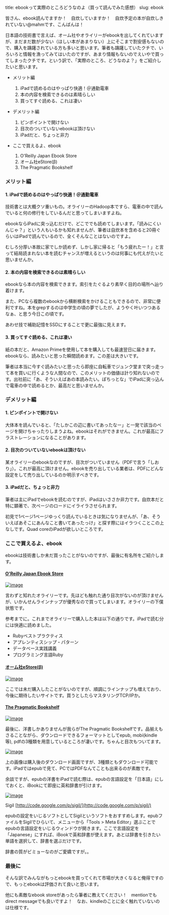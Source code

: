 title: ebookって実際のところどうなのよ（買って読んでみた感想）
slug: ebook

皆さん、ebook読んでますか！　自炊していますか！　自炊予定の本が自炊しきれていない@mahmです、こんばんは！

日本語の技術書で言えば、オーム社やオライリーがebookを出してくれていますが、まだまだ数が少ない（ほしい本があまりない）上にそこまで割安感もないので、購入を躊躇されている方も多いと思います。筆者も躊躇していたクチで、いろいろと情報を漁ってみてはいたのですが、あまり情報もないのでえいやで買ってしまったクチです。という訳で、「実際のところ、どうなのよ？」をご紹介したいと思います。

-   メリット編

    1.  iPadで読めるのはやっぱり快適！＠通勤電車
    2.  本の内容を検索できるのは素晴らしい
    3.  買ってすぐ読める、これは凄い

-   デメリット編

    1.  ピンポイントで開けない
    2.  目次のついていないebookは頂けない
    3.  iPadだと、ちょっと非力

-   ここで買えるよ、ebook

    1.  O'Reilly Japan Ebook Store
    2.  オーム社eStore(β)
    3.  The Pragmatic Bookshelf


### メリット編

#### 1. iPadで読めるのはやっぱり快適！＠通勤電車

技術書とは大概クソ重いもの。オライリーのHadoop本ですら、電車の中で読んでいると何の修行をしているんだと思ってしまいますよね。

ebookならiPadに突っ込むだけで、どこででも読めてしまいます。「読みにくいんじゃ？」という人もいるかも知れませんが、筆者は自炊本を含めると20冊ぐらいはiPadで読んでいるので、全くそんなことはないのですよ。

むしろ分厚い本故に家でしか読めず、しかし家に帰ると「もう疲れたー！」と言って結局読まれない本を読むチャンスが増えるというのは何事にも代えがたいと思いませんか。

#### 2. 本の内容を検索できるのは素晴らしい

ebookなら本の内容を検索できます。索引をたぐるより素早く目的の場所へ辿り着けます。

また、PCなら複数のebookから横断検索をかけることもできるので、非常に便利ですね。本をgrepするのは中学生の頃の夢でしたが、ようやく叶いつつあるなぁ、と思う今日この頃です。

あわせ技で補助記憶をSSDにすることで更に最強に見えます。

#### 3. 買ってすぐ読める、これは凄い

紙の本だと、Amazon
Primeを使用して本を購入しても最速翌日に届きます。ebookなら、読みたいと思った瞬間読めます。この差は大きいです。

筆者は本当に今すぐ読みたいと思ったら即座に自転車でジュンク堂まで突っ走って本を買いに行くような人間なので、このメリットの価値は計り知れないのです。出社前に「あ、そういえばあの本読みたい。ぽちっとな」でiPadに突っ込んで電車の中で読めるとか、最高だと思いませんか。

### デメリット編

#### 1. ピンポイントで開けない

大体本を読んでいると、「たしかこの辺に書いてあったなー」と一発で該当のページを開けちゃったりしまうよね。ebookはそれができません。これが最高にフラストレーションになることがあります。

#### 2. 目次のついていないebookは頂けない

某オライリーのebookなのですが、目次がついていません（PDFで言う「しおり」）。これが最高に頂けません。ebookを売り出している業者は、PDFにどんな設定をして売り出しているのか明示すべきです。

#### 3. iPadだと、ちょっと非力

筆者は主にiPadでebookを読むのですが、iPadはいささか非力です。自炊本だと特に顕著で、次ページのロードにイライラさせられます。

初見で1ページ1ページゆっくり読んでいるときは気になりませんが、「あ、そういえばあそこにあんなこと書いてあったっけ」と探す際にはイラつくことこの上なしです。Quad
coreのiPadが欲しいところです。

### ここで買えるよ、ebook

ebookは技術書しか未だ買ったことがないのですが、最後に有名所をご紹介します。

#### [O'Reilly Japan Ebook Store](http://www.oreilly.co.jp/ebook/)



[![image](http://3.bp.blogspot.com/_BnhSDruTT9Q/TUgSC-0hegI/AAAAAAAAAQk/4KQPz56MgYM/s400/fixed2011-02-01_2236.jpg)](http://3.bp.blogspot.com/_BnhSDruTT9Q/TUgSC-0hegI/AAAAAAAAAQk/4KQPz56MgYM/s1600/fixed2011-02-01_2236.jpg)

言わずと知れたオライリーです。先ほども触れた通り目次がないのが頂けませんが、いかんせんラインナップが優秀なので買ってしまいます。オライリーの下僕状態です。

参考までに。これまでオライリーで購入した本は以下の通りです。iPadで読む分には快適に読めました。

-   Rubyベストプラクティス
-   アプレンティスシップ・パターン
-   データベース実践講義
-   プログラミング言語Ruby

#### [オーム社eStore(β)](http://estore.ohmsha.co.jp/titles)



[![image](http://2.bp.blogspot.com/_BnhSDruTT9Q/TUgTe-C48BI/AAAAAAAAAQ8/1anK7UDhtwI/s400/fixed2011-02-01_2242.jpg)](http://2.bp.blogspot.com/_BnhSDruTT9Q/TUgTe-C48BI/AAAAAAAAAQ8/1anK7UDhtwI/s1600/fixed2011-02-01_2242.jpg)

ここでは未だ購入したことがないのですが、順調にラインナップも増えており、今後に期待したいサイトです。買うとしたらマスタリングTCP/IPか。

#### [The Pragmatic Bookshelf](https://www.pragprog.com/)



[![image](http://1.bp.blogspot.com/_BnhSDruTT9Q/TUgTVMRqjWI/AAAAAAAAAQ0/p-4nFDqZSRY/s400/fixed2011-02-01_2244.jpg)](http://1.bp.blogspot.com/_BnhSDruTT9Q/TUgTVMRqjWI/AAAAAAAAAQ0/p-4nFDqZSRY/s1600/fixed2011-02-01_2244.jpg)

最後に、洋書しかありませんが我らがThe Pragmatic
Bookshelfです。品揃えもさることながら、ダウンロードできるフォーマットとしてepub, mobi(kindle等),
pdfの3種類を用意しているところが凄いです。ちゃんと目次もついてます。



[![image](http://3.bp.blogspot.com/_BnhSDruTT9Q/TUgTmTDjqXI/AAAAAAAAARE/7WFeHOSD3IE/s400/fixed2011-02-01_2154.jpg)](http://3.bp.blogspot.com/_BnhSDruTT9Q/TUgTmTDjqXI/AAAAAAAAARE/7WFeHOSD3IE/s1600/fixed2011-02-01_2154.jpg)

上の画像は購入後のダウンロード画面ですが、3種類ともダウンロード可能です。iPadではepubで見て、PCではPDFなんてことも出来るのが素敵です。

余談ですが、epubの洋書をiPadで読む際は、epubの言語設定を「日本語」にしておくと、iBookにて即座に英和辞書が引けます。



[![image](http://4.bp.blogspot.com/_BnhSDruTT9Q/TUgTsMYROqI/AAAAAAAAARM/EzfPbvvE9OM/s400/fixed2011-02-01_2250.jpg)](http://4.bp.blogspot.com/_BnhSDruTT9Q/TUgTsMYROqI/AAAAAAAAARM/EzfPbvvE9OM/s1600/fixed2011-02-01_2250.jpg)

Sigil
[http://code.google.com/p/sigil/](http://code.google.com/p/sigil/)

epubの設定をいじるソフトとしてSigilというソフトをおすすめします。epubファイルをSigilでひらいて、メニューから「Tools
\> Meta
Editor」選ぶことでepubの言語設定をいじるウィンドウが開きます。ここで言語設定を「Japanese」にすれば、iBookで英和辞書が使えます。あとは辞書を引きたい単語を選択して、辞書を選ぶだけです。

辞書の質がビミョーなのがご愛嬌ですが。。

### 最後に

そんな訳でみんながもっとebookを買ってくれて市場が大きくなると俺得ですので、もっとebookは評価されて良いと思います。

他にも素敵なebook storeがあったら筆者に教えてください！　mentionでもdirect messageでも良いですよ！　なお、kindleのことに全く触れていないのは仕様です。
